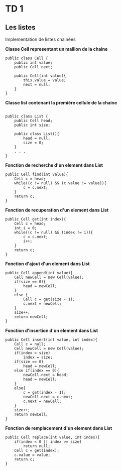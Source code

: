 # TD 1
## Les listes

Implementation de listes chainées

**Classe Cell representant un maillon de la chaine**
```
public class Cell {
    public int value;
    public Cell next;

    public Cell(int value){
        this.value = value;
        next = null;
    }
}
```

**Classe list contenant la première cellule de la chaine**
```

public class List {
    public Cell head;
    public int size;

    public class List(){
        head = null;
        size = 0;
    }
    . . .
}
```

**Fonction de recherche d'un element dans List**
```
public Cell find(int value){
    Cell c = head;
    while((c != null) && (c.value != value)){
        c = c.next;
    }
    return c;
}
```

**Fonction de recuperation d'un element dans List**
```
public Cell get(int index){
    Cell c = head;
    int i = 0;
    while((c != null) && (index != i)){
        c = c.next;
        i++;
    }
    return c;
}
```

**Fonction d'ajout d'un element dans List**
```
public Cell append(int value){
    Cell newCell = new Cell(value);
    if(size == 0){
        head = newCell;
    }
    else {
        Cell c = get(size - 1);
        c.next = newCell;
    }
    size++;
    return newCell;
}
```

**Fonction d'insertion d'un element dans List**
```
public Cell insert(int value, int index){
    Cell c = null;
    Cell newCell = new Cell(value);
    if(index > size) 
        index = size;
    if(size == 0)
        head = newCell;
    else if(index == 0){
        newCell.next = head;
        head = newCell;
    }
    else{
        c = get(index - 1);
        newCell.next = c.next;
        c.next = newCell;
    }
    size++;
    return newCell;
}
```

**Fonction de remplacement d'un element dans List**
```
public Cell replace(int value, int index){
    if(index < 0 || index >= size)
        return null;
    Cell c = get(index);
    c.value = value;
    return c;
}
```